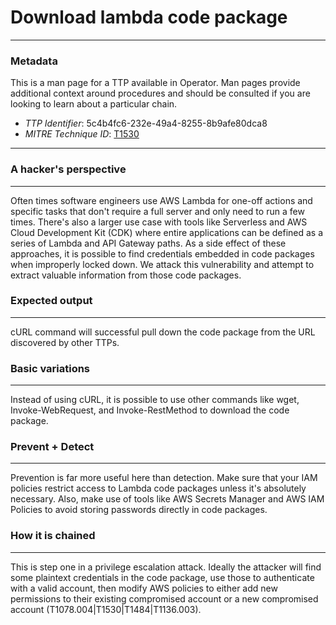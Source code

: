 
# Download lambda code package

---

### Metadata

This is a man page for a TTP available in Operator. Man pages provide additional context around procedures and should be consulted if you are looking to learn about a particular chain.

- *TTP Identifier*: 5c4b4fc6-232e-49a4-8255-8b9afe80dca8
- *MITRE Technique ID*: [T1530](https://attack.mitre.org/techniques/T1530)

---

### A hacker's perspective

---

Often times software engineers use AWS Lambda for one-off actions and specific tasks that don't require a full server and only need to run a few times. There's also a larger use case with tools like Serverless and AWS Cloud Development Kit (CDK) where entire applications can be defined as a series of Lambda and API Gateway paths. As a side effect of these approaches, it is possible to find credentials embedded in code packages when improperly locked down. We attack this vulnerability and attempt to extract valuable information from those code packages.
### Expected output

---

cURL command will successful pull down the code package from the URL discovered by other TTPs.

### Basic variations

---

Instead of using cURL, it is possible to use other commands like wget, Invoke-WebRequest, and Invoke-RestMethod to download the code package.

### Prevent + Detect

---

Prevention is far more useful here than detection. Make sure that your IAM policies restrict access to Lambda code packages unless it's absolutely necessary. Also, make use of tools like AWS Secrets Manager and AWS IAM Policies to avoid storing passwords directly in code packages.

### How it is chained

---

This is step one in a privilege escalation attack. Ideally the attacker will find some plaintext credentials in the code package, use those to authenticate with a valid account, then modify AWS policies to either add new permissions to their existing compromised account or a new compromised account (T1078.004|T1530|T1484|T1136.003).
